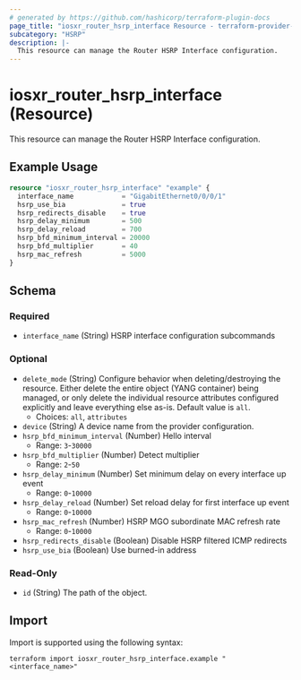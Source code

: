 ```yaml
---
# generated by https://github.com/hashicorp/terraform-plugin-docs
page_title: "iosxr_router_hsrp_interface Resource - terraform-provider-iosxr"
subcategory: "HSRP"
description: |-
  This resource can manage the Router HSRP Interface configuration.
---
```


# iosxr_router_hsrp_interface (Resource)

This resource can manage the Router HSRP Interface configuration.

## Example Usage

```terraform
resource "iosxr_router_hsrp_interface" "example" {
  interface_name            = "GigabitEthernet0/0/0/1"
  hsrp_use_bia              = true
  hsrp_redirects_disable    = true
  hsrp_delay_minimum        = 500
  hsrp_delay_reload         = 700
  hsrp_bfd_minimum_interval = 20000
  hsrp_bfd_multiplier       = 40
  hsrp_mac_refresh          = 5000
}
```

<!-- schema generated by tfplugindocs -->
## Schema

### Required

- `interface_name` (String) HSRP interface configuration subcommands

### Optional

- `delete_mode` (String) Configure behavior when deleting/destroying the resource. Either delete the entire object (YANG container) being managed, or only delete the individual resource attributes configured explicitly and leave everything else as-is. Default value is `all`.
  - Choices: `all`, `attributes`
- `device` (String) A device name from the provider configuration.
- `hsrp_bfd_minimum_interval` (Number) Hello interval
  - Range: `3`-`30000`
- `hsrp_bfd_multiplier` (Number) Detect multiplier
  - Range: `2`-`50`
- `hsrp_delay_minimum` (Number) Set minimum delay on every interface up event
  - Range: `0`-`10000`
- `hsrp_delay_reload` (Number) Set reload delay for first interface up event
  - Range: `0`-`10000`
- `hsrp_mac_refresh` (Number) HSRP MGO subordinate MAC refresh rate
  - Range: `0`-`10000`
- `hsrp_redirects_disable` (Boolean) Disable HSRP filtered ICMP redirects
- `hsrp_use_bia` (Boolean) Use burned-in address

### Read-Only

- `id` (String) The path of the object.

## Import

Import is supported using the following syntax:

```shell
terraform import iosxr_router_hsrp_interface.example "<interface_name>"
```
